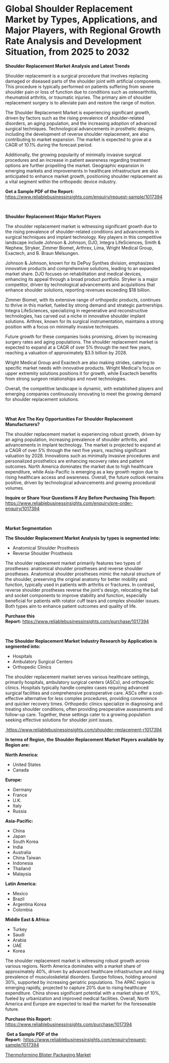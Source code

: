 <p><h1>Global Shoulder Replacement Market by Types, Applications, and Major Players, with Regional Growth Rate Analysis and Development Situation, from 2025 to 2032</h1></p><p><strong>Shoulder Replacement Market Analysis and Latest Trends</strong></p>
<p><p>Shoulder replacement is a surgical procedure that involves replacing damaged or diseased parts of the shoulder joint with artificial components. This procedure is typically performed on patients suffering from severe shoulder pain or loss of function due to conditions such as osteoarthritis, rheumatoid arthritis, or traumatic injuries. The primary aim of shoulder replacement surgery is to alleviate pain and restore the range of motion.</p><p>The Shoulder Replacement Market is experiencing significant growth, driven by factors such as the rising prevalence of shoulder-related disorders, an aging population, and the increasing adoption of advanced surgical techniques. Technological advancements in prosthetic designs, including the development of reverse shoulder replacement, are also contributing to market expansion. The market is expected to grow at a CAGR of 10.1% during the forecast period. </p><p>Additionally, the growing popularity of minimally invasive surgical procedures and an increase in patient awareness regarding treatment options are further propelling the market. Geographic expansion in emerging markets and improvements in healthcare infrastructure are also anticipated to enhance market growth, positioning shoulder replacement as a vital segment within the orthopedic device industry.</p></p>
<p><strong>Get a Sample PDF of the Report:&nbsp;</strong> <a href="https://www.reliablebusinessinsights.com/enquiry/request-sample/1017394?utm_campaign=2190&utm_medium=2&utm_source=Github&utm_content=ia&utm_term=06032025&utm_id=shoulder-replacement">https://www.reliablebusinessinsights.com/enquiry/request-sample/1017394</a></p>
<p>&nbsp;</p>
<p><strong>Shoulder Replacement Major Market Players</strong></p>
<p><p>The shoulder replacement market is witnessing significant growth due to the rising prevalence of shoulder-related conditions and advancements in surgical techniques and implant technology. Key players in this competitive landscape include Johnson & Johnson, DJO, Integra LifeSciences, Smith & Nephew, Stryker, Zimmer Biomet, Arthrex, Lima, Wright Medical Group, Exactech, and B. Braun Melsungen.</p><p>Johnson & Johnson, known for its DePuy Synthes division, emphasizes innovative products and comprehensive solutions, leading to an expanded market share. DJO focuses on rehabilitation and medical devices, enhancing its appeal through a broad product portfolio. Stryker is a major competitor, driven by technological advancements and acquisitions that enhance shoulder solutions, reporting revenues exceeding $18 billion.</p><p>Zimmer Biomet, with its extensive range of orthopedic products, continues to thrive in this market, fueled by strong demand and strategic partnerships. Integra LifeSciences, specializing in regenerative and reconstructive technologies, has carved out a niche in innovative shoulder implant solutions. Arthrex, known for its surgical instrumentation, maintains a strong position with a focus on minimally invasive techniques.</p><p>Future growth for these companies looks promising, driven by increasing surgery rates and aging populations. The shoulder replacement market is expected to expand at a CAGR of over 5% through the next few years, reaching a valuation of approximately $3.5 billion by 2028.</p><p>Wright Medical Group and Exactech are also making strides, catering to specific market needs with innovative products. Wright Medical's focus on upper extremity solutions positions it for growth, while Exactech benefits from strong surgeon relationships and novel technologies.</p><p>Overall, the competitive landscape is dynamic, with established players and emerging companies continuously innovating to meet the growing demand for shoulder replacement solutions.</p></p>
<p>&nbsp;</p>
<p><strong>What Are The Key Opportunities For Shoulder Replacement Manufacturers?</strong></p>
<p><p>The shoulder replacement market is experiencing robust growth, driven by an aging population, increasing prevalence of shoulder arthritis, and advancements in implant technology. The market is projected to expand at a CAGR of over 5% through the next five years, reaching significant valuation by 2028. Innovations such as minimally invasive procedures and personalized prosthetics are enhancing recovery rates and patient outcomes. North America dominates the market due to high healthcare expenditure, while Asia-Pacific is emerging as a key growth region due to rising healthcare access and awareness. Overall, the future outlook remains positive, driven by technological advancements and growing procedural volumes.</p></p>
<p><strong>Inquire or Share Your Questions If Any Before Purchasing This Report:</strong> <a href="https://www.reliablebusinessinsights.com/enquiry/pre-order-enquiry/1017394?utm_campaign=2190&utm_medium=2&utm_source=Github&utm_content=ia&utm_term=06032025&utm_id=shoulder-replacement">https://www.reliablebusinessinsights.com/enquiry/pre-order-enquiry/1017394</a></p>
<p>&nbsp;</p>
<p><strong>Market Segmentation</strong></p>
<p><strong>The Shoulder Replacement Market Analysis by types is segmented into:</strong></p>
<p><ul><li>Anatomical Shoulder Prosthesis</li><li>Reverse Shoulder Prosthesis</li></ul></p>
<p><p>The shoulder replacement market primarily features two types of prostheses: anatomical shoulder prostheses and reverse shoulder prostheses. Anatomical shoulder prostheses mimic the natural structure of the shoulder, preserving the original anatomy for better mobility and function, typically used in patients with arthritis or fractures. In contrast, reverse shoulder prostheses reverse the joint's design, relocating the ball and socket components to improve stability and function, especially beneficial for patients with rotator cuff tears and complex shoulder issues. Both types aim to enhance patient outcomes and quality of life.</p></p>
<p><strong>Purchase this Report:&nbsp;</strong><a href="https://www.reliablebusinessinsights.com/purchase/1017394?utm_campaign=2190&utm_medium=2&utm_source=Github&utm_content=ia&utm_term=06032025&utm_id=shoulder-replacement">https://www.reliablebusinessinsights.com/purchase/1017394</a></p>
<p>&nbsp;</p>
<p><strong>The Shoulder Replacement Market Industry Research by Application is segmented into:</strong></p>
<p><ul><li>Hospitals</li><li>Ambulatory Surgical Centers</li><li>Orthopedic Clinics</li></ul></p>
<p><p>The shoulder replacement market serves various healthcare settings, primarily hospitals, ambulatory surgical centers (ASCs), and orthopedic clinics. Hospitals typically handle complex cases requiring advanced surgical facilities and comprehensive postoperative care. ASCs offer a cost-effective alternative for less complex procedures, providing convenience and quicker recovery times. Orthopedic clinics specialize in diagnosing and treating shoulder conditions, often providing preoperative assessments and follow-up care. Together, these settings cater to a growing population seeking effective solutions for shoulder joint issues.</p></p>
<p><a href="https://www.reliablebusinessinsights.com/shoulder-replacement-r1017394?utm_campaign=2190&utm_medium=2&utm_source=Github&utm_content=ia&utm_term=06032025&utm_id=shoulder-replacement">&nbsp;https://www.reliablebusinessinsights.com/shoulder-replacement-r1017394</a></p>
<p><strong>In terms of Region, the Shoulder Replacement Market Players available by Region are:</strong></p>
<p>
    <p> <strong> North America: </strong>
        <ul>
            <li>United States</li>
            <li>Canada</li>
        </ul>
        </p> 
    <p> <strong> Europe: </strong>
        <ul>
            <li>Germany</li>
            <li>France</li>
            <li>U.K.</li>
            <li>Italy</li>
            <li>Russia</li>
        </ul>
        </p> 
    <p> <strong> Asia-Pacific: </strong>
        <ul>
            <li>China</li>
            <li>Japan</li>
            <li>South Korea</li>
            <li>India</li>
            <li>Australia</li>
            <li>China Taiwan</li>
            <li>Indonesia</li>
            <li>Thailand</li>
            <li>Malaysia</li>
        </ul>
        </p> 
    <p> <strong> Latin America: </strong>
        <ul>
            <li>Mexico</li>
            <li>Brazil</li>
            <li>Argentina Korea</li>
            <li>Colombia</li>
        </ul>
        </p> 
    <p> <strong> Middle East & Africa: </strong>
        <ul>
            <li>Turkey</li>
            <li>Saudi</li>
            <li>Arabia</li>
            <li>UAE</li>
            <li>Korea</li>
        </ul>
    </p>
    </p>
<p><p>The shoulder replacement market is witnessing robust growth across various regions. North America dominates with a market share of approximately 40%, driven by advanced healthcare infrastructure and rising prevalence of musculoskeletal disorders. Europe follows, holding around 30%, supported by increasing geriatric populations. The APAC region is emerging rapidly, projected to capture 20% due to rising healthcare expenditure. China shows significant potential with a market share of 10%, fueled by urbanization and improved medical facilities. Overall, North America and Europe are expected to lead the market for the foreseeable future.</p></p>
<p><strong>Purchase this Report: </strong><a href="https://www.reliablebusinessinsights.com/purchase/1017394?utm_campaign=2190&utm_medium=2&utm_source=Github&utm_content=ia&utm_term=06032025&utm_id=shoulder-replacement">https://www.reliablebusinessinsights.com/purchase/1017394</a></p>
<p>&nbsp;<strong>Get a Sample PDF of the Report:&nbsp;&nbsp;</strong><a href="https://www.reliablebusinessinsights.com/enquiry/request-sample/1017394?utm_campaign=2190&utm_medium=2&utm_source=Github&utm_content=ia&utm_term=06032025&utm_id=shoulder-replacement">https://www.reliablebusinessinsights.com/enquiry/request-sample/1017394</a></p>
<p><strong></strong></p>
<p><p><a href="https://github.com/AshrafKhan865/Market-Research-Report-List-1/blob/main/thermoforming-blister-packaging-market.md?utm_campaign=2190&utm_medium=2&utm_source=Github&utm_content=ia&utm_term=06032025&utm_id=shoulder-replacement">Thermoforming Blister Packaging Market</a></p></p>